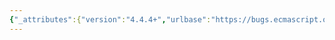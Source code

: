 ```yaml
---
{"_attributes":{"version":"4.4.4+","urlbase":"https://bugs.ecmascript.org/","maintainer":"dherman@mozilla.com"},"bug":{"bug_id":2616,"creation_ts":"2014-04-10 05:37:00 -0700","short_desc":"21.2.5.7 RegExp.prototype.replace: Typo in step 16.d.xii","delta_ts":"2014-05-06 16:43:28 -0700","product":"Draft for 6th Edition","component":"editorial issue","version":"Rev 23: April 5, 2014 Draft","rep_platform":"All","op_sys":"All","bug_status":"RESOLVED","resolution":"FIXED","priority":"Normal","bug_severity":"normal","everconfirmed":true,"reporter":{"uid":"andrebargull","name":"André Bargull"},"assigned_to":{"uid":"allen","name":"Allen Wirfs-Brock"},"long_desc":[{"commentid":7643,"comment_count":0,"who":{"uid":"andrebargull","name":"André Bargull"},"bug_when":"2014-04-10 05:37:32 -0700","thetext":"21.2.5.7 RegExp.prototype.replace ( string, replaceValue ), step 16.d.xii:\n\nChange \"re  replacement  plStr\" to \"replacement\"."},{"commentid":7692,"comment_count":1,"who":{"uid":"allen","name":"Allen Wirfs-Brock"},"bug_when":"2014-04-11 16:30:13 -0700","thetext":"fixed in rev24 editor's draft"},{"commentid":8184,"comment_count":2,"who":{"uid":"allen","name":"Allen Wirfs-Brock"},"bug_when":"2014-05-06 16:43:28 -0700","thetext":"fixed in rev24"}]}}
---
```

